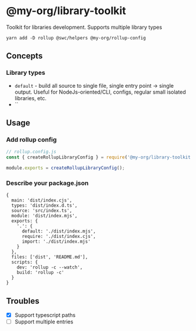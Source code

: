 # @my-org/library-toolkit

Toolkit for libraries development. Supports multiple library types

```shell
yarn add -D rollup @swc/helpers @my-org/rollup-config
```

## Concepts

### Library types

- `default` - build all source to single file, single entry point -> single output.
  Useful for NodeJs-oriented/CLI, configs, regular small isolated libraries, etc.
- ``

## Usage

####

### Add rollup config

```javascript
// rollup.config.js
const { createRollupLibraryConfig } = require('@my-org/library-toolkit');

module.exports = createRollupLibraryConfig();
```

### Describe your package.json

```json5
{
  main: 'dist/index.cjs',
  types: 'dist/index.d.ts',
  source: 'src/index.ts',
  module: 'dist/index.mjs',
  exports: {
    '.': {
      default: './dist/index.mjs',
      require: './dist/index.cjs',
      import: './dist/index.mjs'
    }
  },
  files: ['dist', 'README.md'],
  scripts: {
    dev: 'rollup -c --watch',
    build: 'rollup -c'
  }
}
```

## Troubles

- [x] Support typescript paths
- [ ] Support multiple entries
